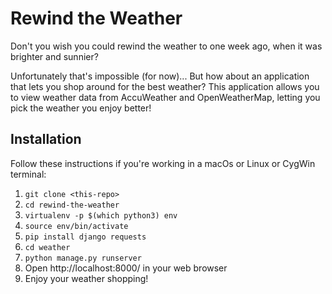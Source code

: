 # Rewind the Weather

Don't you wish you could rewind the weather to one week ago, when it was brighter and sunnier?

Unfortunately that's impossible (for now)... But how about an application that lets you shop around for the best weather? This application allows you to view weather data from AccuWeather and OpenWeatherMap, letting you pick the weather you enjoy better!

## Installation

Follow these instructions if you're working in a macOs or Linux or CygWin terminal:
1. `git clone <this-repo>`
2. `cd rewind-the-weather`
3. `virtualenv -p $(which python3) env`
4. `source env/bin/activate`
5. `pip install django requests`
6. `cd weather`
7. `python manage.py runserver`
8. Open http://localhost:8000/ in your web browser
9. Enjoy your weather shopping!
